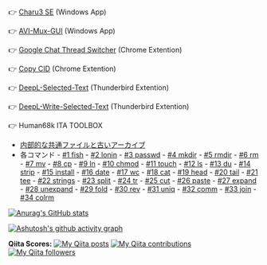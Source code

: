 👉 [Charu3 SE](https://github.com/itagagaki/charu3-SE) (Windows App)

👉 [AVI-Mux-GUI](https://github.com/itagagaki/AVI-Mux-GUI) (Windows App)

👉 [Google Chat Thread Switcher](https://github.com/itagagaki/Google-Chat-Thread-Switcher) (Chrome Extention)

👉 [Copy CID](https://github.com/itagagaki/CopyCID) (Chrome Extention)

👉 [DeepL-Selected-Text](https://github.com/itagagaki/DeepL-Selected-Text) (Thunderbird Extention)

👉 [DeepL-Write-Selected-Text](https://github.com/itagagaki/DeepL-Write-Selected-Text) (Thunderbird Extention)

👉 Human68k ITA TOOLBOX

- [内部的な共通ファイルと古いアーカイブ](https://github.com/itagagaki/Human68k-ita-toolbox-internal-pieces)
- 各コマンド -
[#1 fish](https://github.com/itagagaki/Human68k-ita-toolbox-1-fish) - 
[#2 lonin](https://github.com/itagagaki/Human68k-ita-toolbox-2-login) - 
[#3 passwd](https://github.com/itagagaki/Human68k-ita-toolbox-3-passwd) - 
[#4 mkdir](https://github.com/itagagaki/Human68k-ita-toolbox-4-mkdir) - 
[#5 rmdir](https://github.com/itagagaki/Human68k-ita-toolbox-5-rmdir) - 
[#6 rm](https://github.com/itagagaki/Human68k-ita-toolbox-6-rm) - 
[#7 mv](https://github.com/itagagaki/Human68k-ita-toolbox-7-mv) - 
[#8 cp](https://github.com/itagagaki/Human68k-ita-toolbox-8-cp) - 
[#9 ln](https://github.com/itagagaki/Human68k-ita-toolbox-9-ln) - 
[#10 chmod](https://github.com/itagagaki/Human68k-ita-toolbox-10-chmod) - 
[#11 touch](https://github.com/itagagaki/Human68k-ita-toolbox-11-touch) - 
[#12 ls](https://github.com/itagagaki/Human68k-ita-toolbox-12-ls) - 
[#13 du](https://github.com/itagagaki/Human68k-ita-toolbox-13-du) - 
[#14 strip](https://github.com/itagagaki/Human68k-ita-toolbox-14-strip) - 
[#15 install](https://github.com/itagagaki/Human68k-ita-toolbox-15-install) - 
[#16 date](https://github.com/itagagaki/Human68k-ita-toolbox-16-date) - 
[#17 wc](https://github.com/itagagaki/Human68k-ita-toolbox-17-wc) - 
[#18 cat](https://github.com/itagagaki/Human68k-ita-toolbox-18-cat) - 
[#19 head](https://github.com/itagagaki/Human68k-ita-toolbox-19-head) - 
[#20 tail](https://github.com/itagagaki/Human68k-ita-toolbox-20-tail) - 
[#21 tee](https://github.com/itagagaki/Human68k-ita-toolbox-21-tee) - 
[#22 strings](https://github.com/itagagaki/Human68k-ita-toolbox-22-strings) - 
[#23 split](https://github.com/itagagaki/Human68k-ita-toolbox-23-split) - 
[#24 tr](https://github.com/itagagaki/Human68k-ita-toolbox-24-tr) - 
[#25 cut](https://github.com/itagagaki/Human68k-ita-toolbox-25-cut) - 
[#26 paste](https://github.com/itagagaki/Human68k-ita-toolbox-26-paste) - 
[#27 expand](https://github.com/itagagaki/Human68k-ita-toolbox-27-expand) - 
[#28 unexpand](https://github.com/itagagaki/Human68k-ita-toolbox-28-unexpand) - 
[#29 fold](https://github.com/itagagaki/Human68k-ita-toolbox-29-fold) - 
[#30 rev](https://github.com/itagagaki/Human68k-ita-toolbox-30-rev) - 
[#31 uniq](https://github.com/itagagaki/Human68k-ita-toolbox-31-uniq) - 
[#32 comm](https://github.com/itagagaki/Human68k-ita-toolbox-32-comm) - 
[#33 join](https://github.com/itagagaki/Human68k-ita-toolbox-33-join) - 
[#34 colrm](https://github.com/itagagaki/Human68k-ita-toolbox-34-colrm)


[![Anurag's GitHub stats](https://github-readme-stats.vercel.app/api?username=itagagaki&show=reviews,discussions_started,discussions_answered&show_icons=true)](https://github.com/anuraghazra/github-readme-stats)

[![Ashutosh's github activity graph](https://github-readme-activity-graph.vercel.app/graph?username=itagagaki&theme=github-compact&area-color=#77ff77&days=60&height=300)](https://github.com/ashutosh00710/github-readme-activity-graph)

**Qiita Scores:**
[![My Qiita posts](https://qiita-badge.apiapi.app/s/itagagaki/posts.svg)](http://qiita.com/itagagaki)
[![My Qiita contributions](https://qiita-badge.apiapi.app/s/itagagaki/contributions.svg)](http://qiita.com/itagagaki)
[![My Qiita followers](https://qiita-badge.apiapi.app/s/itagagaki/followers.svg)](http://qiita.com/itagagaki)
                
<!--
**itagagaki/itagagaki** is a ✨ _special_ ✨ repository because its `README.md` (this file) appears on your GitHub profile.

Here are some ideas to get you started:

- 🔭 I’m currently working on ...
- 🌱 I’m currently learning ...
- 👯 I’m looking to collaborate on ...
- 🤔 I’m looking for help with ...
- 💬 Ask me about ...
- 📫 How to reach me: ...
- 😄 Pronouns: ...
- ⚡ Fun fact: ...
-->
